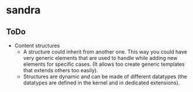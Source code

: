 # sandra

## ToDo

* Content structures
    * A structure could inherit from another one. This way you could
        have very generic elements that are used to handle while
        adding new elements for specific cases. (It allows too create
        generic templates that extends others too easily).
    * Structures are dynamic and can be made of different datatypes
        (the datatypes are defined in the kernel and in dedicated
        extensions).
